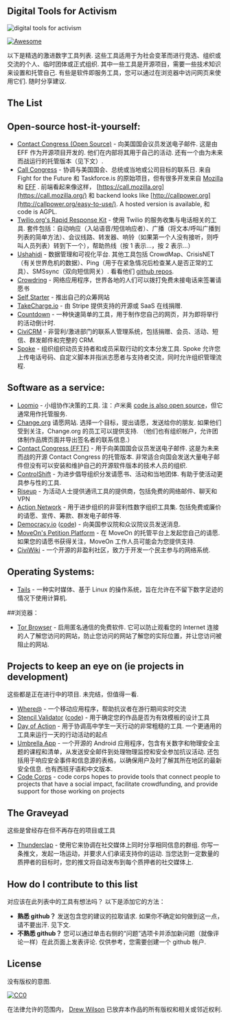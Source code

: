 <div class="github-widget" data-repo="drewrwilson/toolsforactivism"></div>

## Digital Tools for Activism

![digital tools for activism](https://raw.githubusercontent.com/drewrwilson/toolsforactivism/master/digital-tool.jpg "digital tools for activism")

[![Awesome](https://cdn.rawgit.com/sindresorhus/awesome/d7305f38d29fed78fa85652e3a63e154dd8e8829/media/badge.svg)](https://github.com/sindresorhus/awesome)

以下是精选的激进数字工具列表. 这些工具适用于为社会变革而进行竞选、组织或交流的个人、临时团体或正式组织. 其中一些工具是开源项目，需要一些技术知识来设置和托管自己. 有些是软件即服务工具，您可以通过在浏览器中访问网页来使用它们. 随时分享建议.




## The List

## Open-source host-it-yourself:

 * [Contact Congress (Open Source)](https://github.com/EFForg/contact-congress)  - 向美国国会议员发送电子邮件. 这是由 EFF 作为开源项目开发的. 他们在内部将其用于自己的活动. 还有一个由为未来而战运行的托管版本（见下文）.
 * [Call Congress](https://github.com/fightforthefuture/call-congress)  - 协调与美国国会、总统或当地或公司目标的联系日. 来自 Fight for the Future 和 Taskforce.is 的原始项目，但有很多开发来自 [Mozilla](https://github.com/mozilla/call-congress) 和 [EFF](https://github.com/effOrg/call-congress/tree/refactor/master) . 前端看起来像这样， [https://call.mozilla.org](https://call.mozilla.org/) 和 backend looks like [http://callpower.org](http://callpower.org/easy-to-use/). A hosted version is available, 和 code is AGPL.
 * [Twilio.org's Rapid Response Kit](https://github.com/Twilio-org/rapid-response-kit)  - 使用 Twilio 的服务收集与电话相关的工具. 套件包括：自动响应（入站语音/短信响应者）、广播（将文本/呼叫广播到列表的简单方法）、会议线路、转发器、响铃（如果第一个人没有接听，则呼叫人员列表）转到下一个），帮助热线（按 1 表示...，按 2 表示...）
 * [Ushahidi](https://www.ushahidi.com/)  - 数据管理和可视化平台. 其他工具包括 CrowdMap、CrisisNET（有关世界危机的数据）、Ping（用于在紧急情况后检查某人是否正常的工具）、SMSsync（双向短信网关）. 看看他们 [github repos](https://github.com/ushahidi).
 * [Crowdring](https://github.com/therules/CrowdRing) - 网络应用程序，世界各地的人们可以拨打免费未接电话来签署请愿书
 * [Self Starter](https://github.com/lockitron/selfstarter) - 推出自己的众筹网站
 * [TakeCharge.io](https://github.com/controlshift/prague-server) - 由 Stripe 提供支持的开源或 SaaS 在线捐赠.
 * [Countdown](https://github.com/drewrwilson/countdown) - 一种快速简单的工具，用于制作您自己的网页，并为即将举行的活动倒计时.
 * [CiviCRM](https://civicrm.org/) - 非营利/激进部门的联系人管理系统，包括捐赠、会员、活动、短信、群发邮件和完整的 CRM.
 * [Spoke](https://github.com/Elizabeth-Warren/Spoke)  - 组织组织动员支持者和成员采取行动的文本分发工具.  Spoke 允许您上传电话号码、自定义脚本并指派志愿者与支持者交流，同时允许组织管理流程.

## Software as a service:

 * [Loomio](https://www.loomio.org/)  - 小组协作决策的工具. 注：卢米奥 [code is also open source](https://github.com/loomio/loomio)，但它通常用作托管服务.
 * [Change.org](https://www.change.org/) 请愿网站. 选择一个目标，提出请愿，发送给你的朋友. 如果他们受到关注，Change.org 的员工可以提供支持.  （他们也有组织帐户，允许团体制作品牌页面并导出签名者的联系信息.）
 * [Contact Congress (FFTF)](http://congress.fightforthefuture.org/)  - 用于向美国国会议员发送电子邮件. 这是为未来而战的开源 Contact Congress 的托管版本. 非常适合向国会发送大量电子邮件但没有可以安装和维护自己的开源软件版本的技术人员的组织.
 * [ControlShift](https://www.controlshiftlabs.com/)  - 为进步倡导组织分发请愿书、活动和当地团体. 有助于使活动更具参与性的工具.
 * [Riseup](http://riseup.net/) - 为活动人士提供通讯工具的提供商，包括免费的网络邮件、聊天和 VPN
 * [Action Network](https://actionnetwork.org)  - 用于进步组织的非营利性数字组织工具集. 包括免费或廉价的请愿、宣传、筹款、群发电子邮件等.
 * [Democracy.io](https://democracy.io) ([code](https://github.com/sinak/democracy.io)) - 向美国参议院和众议院议员发送消息. 
 * [MoveOn's Petition Platform](https://petitions.moveon.org/)  - 在 MoveOn 的托管平台上发起您自己的请愿. 如果您的请愿书获得关注，MoveOn 工作人员可能会为您提供支持.
 * [CiviWiki](https://civi.wiki/) - 一个开源的非盈利社区，致力于开发一个民主参与的网络系统.
 
## Operating Systems:

 * [Tails](https://tails.boum.org/) - 一种实时媒体、基于 Linux 的操作系统，旨在允许在不留下数字足迹的情况下使用计算机.
 
 ##浏览器：

 * [Tor Browser](https://github.com/TheTorProject/gettorbrowser)  - 启用匿名通信的免费软件. 它可以防止观看您的 Internet 连接的人了解您访问的网站，防止您访问的网站了解您的实际位置，并让您访问被阻止的网站.
 


## Projects to keep an eye on (ie projects in development)

这些都是正在进行中的项目. 未完结，但值得一看.

 * [Where@](https://github.com/the-learning-collective/whereat-macroid) - 一个移动应用程序，帮助抗议者在游行期间实时交流
 * [Stencil Validator](https://drewrwilson.com/stencilvalidator/) ([code](https://github.com/drewrwilson/stencilvalidator)) - 用于确定您的作品是否为有效模板的设计工具
 * [Day of Action](https://github.com/handsupwalkout/handsupwalkout.github.io)  - 用于协调高中学生一天行动的非常粗糙的工具. 一个更通用的工具来运行一天的行动活动的起点
 * [Umbrella App](https://github.com/securityfirst/Umbrella_android)  - 一个开源的 Android 应用程序，包含有关数字和物理安全主题的课程和清单，从发送安全邮件到处理物理监控和安全参加抗议活动. 还包括用于响应安全事件和信息源的表格，以确保用户及时了解其所在地区的最新安全信息. 也有西班牙语和中文版本.
 * [Code Corps](https://github.com/code-corps) - code corps hopes to provide tools that connect people to projects that have a social impact, facilitate crowdfunding, and provide support for those working on projects 

## The Graveyad

这些是曾经存在但不再存在的项目或工具
 * [Thunderclap](http://thunderclap.it)  - 使用它来协调在社交媒体上同时分享相同信息的群组. 你写一条推文，发起一场运动，并要求人们承诺支持你的运动. 当您达到一定数量的质押者的目标时，您的推文将自动发布到每个质押者的社交媒体上.


## How do I contribute to this list

对应该在此列表中的工具有想法吗？ 以下是添加它的方法：
  * **熟悉 github？** 发送包含您的建议的拉取请求. 如果你不确定如何做到这一点，请不要出汗. 见下文.
  * **不熟悉 github？** 您可以通过单击右侧的“问题”选项卡并添加新问题（就像评论一样）在此页面上发表评论. 仅供参考，您需要创建一个 github 帐户.

## License

没有版权的意图.

[![CC0](https://i.creativecommons.org/p/zero/1.0/88x31.png)](https://creativecommons.org/publicdomain/zero/1.0/)

在法律允许的范围内， [Drew Wilson](https://drewrwilson.com) 已放弃本作品的所有版权和相关或邻近权利.
